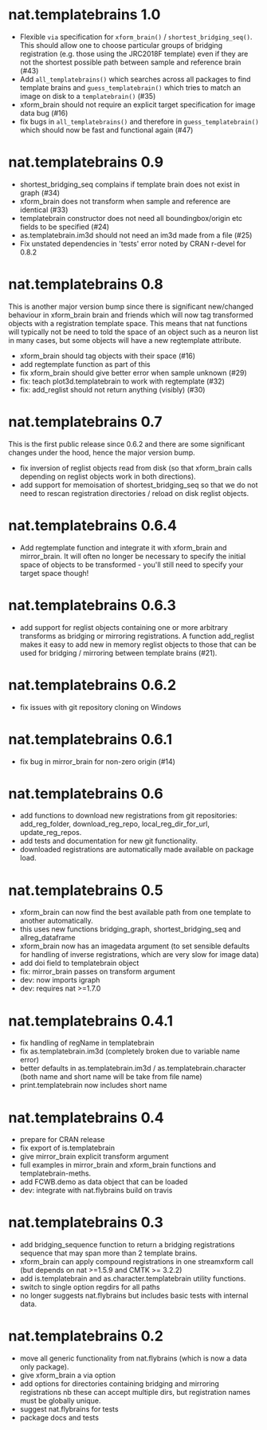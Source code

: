 # nat.templatebrains 1.0

* Flexible `via` specification for `xform_brain()` / `shortest_bridging_seq()`.
  This should allow one to choose particular groups of bridging registration 
  (e.g. those using the JRC2018F template) even if they are not the shortest
  possible path between sample and reference brain (#43)
* Add `all_templatebrains()` which searches across all packages to find template
  brains and `guess_templatebrain()` which tries to match an image on disk to a
  `templatebrain()` (#35)
* xform_brain should not require an explicit target specification for image data
  bug (#16)
* fix bugs in `all_templatebrains()` and therefore in `guess_templatebrain()`
  which should now be fast and functional again (#47)

# nat.templatebrains 0.9

* shortest_bridging_seq complains if template brain does not exist in graph (#34)
* xform_brain does not transform when sample and reference are identical (#33)
* templatebrain constructor does not need all boundingbox/origin etc fields
  to be specified (#24)
* as.templatebrain.im3d should not need an im3d made from a file (#25)
* Fix unstated dependencies in 'tests' error noted by CRAN r-devel for 0.8.2

# nat.templatebrains 0.8

This is another major version bump since there is significant new/changed
behaviour in xform_brain brain and friends which will now tag transformed
objects with a registration template space. This means that nat functions will
typically not be need to told the space of an object such as a neuron list in
many cases, but some objects will have a new regtemplate attribute.

* xform_brain should tag objects with their space (#16)
* add regtemplate function as part of this
* fix xform_brain should give better error when sample unknown (#29)
* fix: teach plot3d.templatebrain to work with regtemplate (#32)
* fix: add_reglist should not return anything (visibly) (#30)

# nat.templatebrains 0.7

This is the first public release since 0.6.2 and there are some significant
changes under the hood, hence the major version bump.

* fix inversion of reglist objects read from disk (so that xform_brain calls
  depending on reglist objects work in both directions).
* add support for memoisation of shortest_bridging_seq so that we do not need to
  rescan registration directories / reload on disk reglist objects.

# nat.templatebrains 0.6.4

* Add regtemplate function and integrate it with xform_brain and mirror_brain.
  It will often no longer be necessary to specify the initial space of objects
  to be transformed - you'll still need to specify your target space though!

# nat.templatebrains 0.6.3

* add support for reglist objects containing one or more arbitrary transforms
  as bridging or mirroring registrations. A function add_reglist makes it easy
  to add new in memory reglist objects to those that can be used for bridging
  / mirroring between template brains (#21).

# nat.templatebrains 0.6.2

* fix issues with git repository cloning on Windows

# nat.templatebrains 0.6.1

* fix bug in mirror_brain for non-zero origin (#14)

# nat.templatebrains 0.6

* add functions to download new registrations from git repositories:
  add_reg_folder, download_reg_repo, local_reg_dir_for_url, update_reg_repos.
* add tests and documentation for new git functionality.
* downloaded registrations are automatically made available on package load.

# nat.templatebrains 0.5

* xform_brain can now find the best available path from one template to another
  automatically.
* this uses new functions bridging_graph, shortest_bridging_seq and
  allreg_dataframe
* xform_brain now has an imagedata argument (to set sensible defaults for
  handling of inverse registrations, which are very slow for image data)
* add doi field to templatebrain object
* fix: mirror_brain passes on transform argument
* dev: now imports igraph
* dev: requires nat >=1.7.0

# nat.templatebrains 0.4.1

* fix handling of regName in templatebrain
* fix as.templatebrain.im3d (completely broken due to variable name error)
* better defaults in as.templatebrain.im3d / as.templatebrain.character
  (both name and short name will be take from file name)
* print.templatebrain now includes short name

# nat.templatebrains 0.4

* prepare for CRAN release
* fix export of is.templatebrain
* give mirror_brain explicit transform argument
* full examples in mirror_brain and xform_brain functions and
  templatebrain-meths.
* add FCWB.demo as data object that can be loaded
* dev: integrate with nat.flybrains build on travis

# nat.templatebrains 0.3

* add bridging_sequence function to return a bridging registrations sequence
  that may span more than 2 template brains.
* xform_brain can apply compound registrations in one streamxform call
  (but depends on nat >=1.5.9 and CMTK >= 3.2.2)
* add is.templatebrain and as.character.templatebrain utility functions.
* switch to single option regdirs for all paths
* no longer suggests nat.flybrains but includes basic tests with internal data.

# nat.templatebrains 0.2

* move all generic functionality from nat.flybrains (which is now a data only
  package).
* give xform_brain a via option
* add options for directories containing bridging and mirroring registrations
  nb these can accept multiple dirs, but registration names must be globally
  unique.
* suggest nat.flybrains for tests
* package docs and tests
